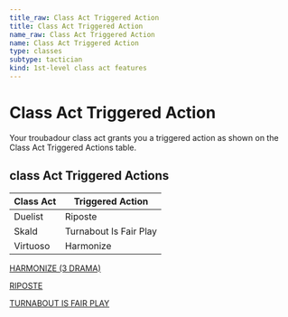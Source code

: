 ```yaml
---
title_raw: Class Act Triggered Action
title: Class Act Triggered Action
name_raw: Class Act Triggered Action
name: Class Act Triggered Action
type: classes
subtype: tactician
kind: 1st-level class act features
---
```


# Class Act Triggered Action

Your troubadour class act grants you a triggered action as shown on the Class Act Triggered Actions table.

## **class Act Triggered Actions**

| Class Act | Triggered Action       |
| --------- | ---------------------- |
| Duelist   | Riposte                |
| Skald     | Turnabout Is Fair Play |
| Virtuoso  | Harmonize              |

[HARMONIZE (3 DRAMA)](./Harmonize.md)

[RIPOSTE](./Riposte.md)

[TURNABOUT IS FAIR PLAY](./Turnabout%20Is%20Fair%20Play.md)
